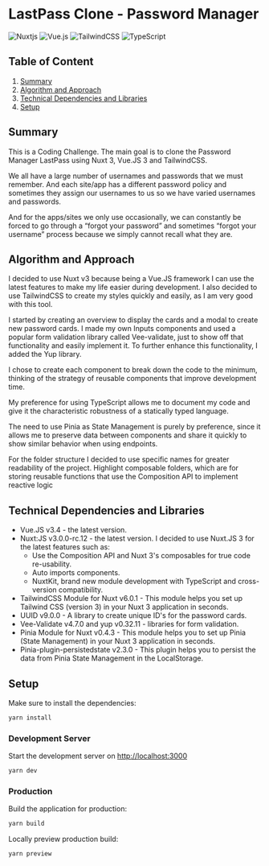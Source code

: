 # LastPass Clone - Password Manager

![Nuxtjs](https://img.shields.io/badge/Nuxt-002E3B?style=for-the-badge&logo=nuxtdotjs&logoColor=#00DC82)
![Vue.js](https://img.shields.io/badge/vuejs-%2335495e.svg?style=for-the-badge&logo=vuedotjs&logoColor=%234FC08D)
![TailwindCSS](https://img.shields.io/badge/tailwindcss-%2338B2AC.svg?style=for-the-badge&logo=tailwind-css&logoColor=white)
![TypeScript](https://img.shields.io/badge/typescript-%23007ACC.svg?style=for-the-badge&logo=typescript&logoColor=white)

## Table of Content

1. [Summary](#summary)
2. [Algorithm and Approach](#algorithm-and-approach)
3. [Technical Dependencies and Libraries](#technical-dependencies-and-libraries)
4. [Setup](#setup)

## Summary

This is a Coding Challenge. The main goal is to clone the Password Manager LastPass using Nuxt 3, Vue.JS 3 and TailwindCSS.

We all have a large number of usernames and passwords that we must remember. And each site/app has a different password policy and sometimes they assign our usernames to us so we have varied usernames and passwords.

And for the apps/sites we only use occasionally, we can constantly be forced to go through a “forgot your password” and sometimes “forgot your username” process because we simply cannot recall what they are.

## Algorithm and Approach

I decided to use Nuxt v3 because being a Vue.JS framework I can use the latest features to make my life easier during development. I also decided to use TailwindCSS to create my styles quickly and easily, as I am very good with this tool.

I started by creating an overview to display the cards and a modal to create new password cards. I made my own Inputs components and used a popular form validation library called Vee-validate, just to show off that functionality and easily implement it. To further enhance this functionality, I added the Yup library.

I chose to create each component to break down the code to the minimum, thinking of the strategy of reusable components that improve development time.

My preference for using TypeScript allows me to document my code and give it the characteristic robustness of a statically typed language.

The need to use Pinia as State Management is purely by preference, since it allows me to preserve data between components and share it quickly to show similar behavior when using endpoints.

For the folder structure I decided to use specific names for greater readability of the project. Highlight composable folders, which are for storing reusable functions that use the Composition API to implement reactive logic

## Technical Dependencies and Libraries

- Vue.JS v3.4 - the latest version.
- Nuxt:JS v3.0.0-rc.12 - the latest version. I decided to use Nuxt.JS 3 for the latest features such as:
  - Use the Composition API and Nuxt 3's composables for true code re-usability.
  - Auto imports components.
  - NuxtKit, brand new module development with TypeScript and cross-version compatibility.
- TailwindCSS Module for Nuxt v6.0.1 - This module helps you set up Tailwind CSS (version 3) in your Nuxt 3 application in seconds.
- UUID v9.0.0 - A library to create unique ID's for the password cards.
- Vee-Validate v4.7.0 and yup v0.32.11 - libraries for form validation.
- Pinia Module for Nuxt v0.4.3 - This module helps you to set up Pinia (State Management) in your Nuxt 3 application in seconds.
- Pinia-plugin-persistedstate v2.3.0 - This plugin helps you to persist the data from Pinia State Management in the LocalStorage.

## Setup

Make sure to install the dependencies:

```bash
yarn install
```

### Development Server

Start the development server on <http://localhost:3000>

```bash
yarn dev
```

### Production

Build the application for production:

```bash
yarn build
```

Locally preview production build:

```bash
yarn preview
```

